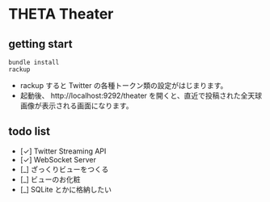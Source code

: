 THETA Theater
=============

getting start
-------------

    bundle install
    rackup

- rackup すると Twitter の各種トークン類の設定がはじまります。
- 起動後、 http://localhost:9292/theater を開くと、直近で投稿された全天球画像が表示される画面になります。

todo list
---------

- [✓] Twitter Streaming API
- [✓] WebSocket Server
- [_] ざっくりビューをつくる
- [_] ビューのお化粧
- [_] SQLite とかに格納したい
